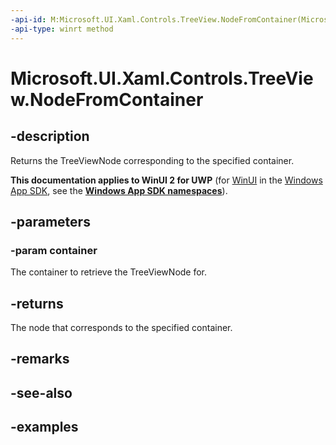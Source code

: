```yaml
---
-api-id: M:Microsoft.UI.Xaml.Controls.TreeView.NodeFromContainer(Microsoft.UI.Xaml.DependencyObject)
-api-type: winrt method
---
```


<!-- Method syntax.
public TreeViewNode TreeView.NodeFromContainer(DependencyObject container)
-->

# Microsoft.UI.Xaml.Controls.TreeView.NodeFromContainer

## -description

Returns the TreeViewNode corresponding to the specified container.

**This documentation applies to WinUI 2 for UWP** (for [WinUI](/windows/apps/winui/winui3/) in the [Windows App SDK](/windows/apps/windows-app-sdk/), see the **[Windows App SDK namespaces](/windows/windows-app-sdk/api/winrt/)**).

## -parameters
### -param container

The container to retrieve the TreeViewNode for.

## -returns

The node that corresponds to the specified container.

## -remarks

## -see-also

## -examples
